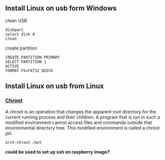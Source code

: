 ## Install Linux on usb form Windows

clean USB
```
diskpart
select disk #
clean
```
create partition
```
CREATE PARTITION PRIMARY
SELECT PARTITION 1
ACTIVE
FORMAT FS=FAT32 QUICK
```
## Install Linux on usb from Linux

### [Chroot](https://wiki.archlinux.org/index.php/Chroot)
A chroot is an operation that changes the apparent root directory for the current running process and their children. A program that is run in such a modified environment cannot access files and commands outside that environmental directory tree. This modified environment is called a chroot jail. 
```
arch-chroot /mnt
```
**could be used to set up ssh on raspberry image?**
